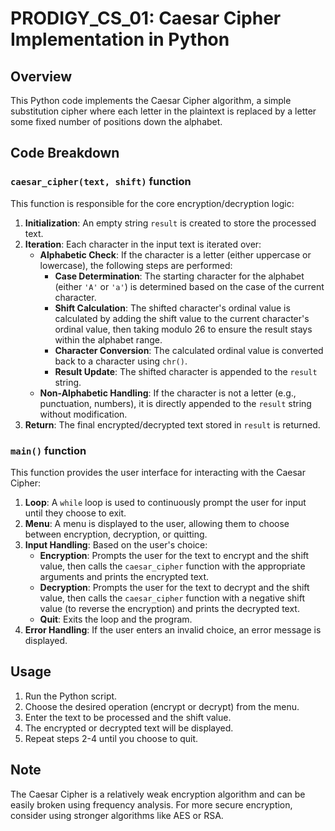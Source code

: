 # PRODIGY_CS_01: Caesar Cipher Implementation in Python

## Overview
This Python code implements the Caesar Cipher algorithm, a simple substitution cipher where each letter in the plaintext is replaced by a letter some fixed number of positions down the alphabet.

## Code Breakdown

### `caesar_cipher(text, shift)` function
This function is responsible for the core encryption/decryption logic:
1. **Initialization**: An empty string `result` is created to store the processed text.
2. **Iteration**: Each character in the input text is iterated over:
    - **Alphabetic Check**: If the character is a letter (either uppercase or lowercase), the following steps are performed:
        - **Case Determination**: The starting character for the alphabet (either `'A'` or `'a'`) is determined based on the case of the current character.
        - **Shift Calculation**: The shifted character's ordinal value is calculated by adding the shift value to the current character's ordinal value, then taking modulo 26 to ensure the result stays within the alphabet range.
        - **Character Conversion**: The calculated ordinal value is converted back to a character using `chr()`.
        - **Result Update**: The shifted character is appended to the `result` string.
    - **Non-Alphabetic Handling**: If the character is not a letter (e.g., punctuation, numbers), it is directly appended to the `result` string without modification.
3. **Return**: The final encrypted/decrypted text stored in `result` is returned.

### `main()` function
This function provides the user interface for interacting with the Caesar Cipher:
1. **Loop**: A `while` loop is used to continuously prompt the user for input until they choose to exit.
2. **Menu**: A menu is displayed to the user, allowing them to choose between encryption, decryption, or quitting.
3. **Input Handling**: Based on the user's choice:
    - **Encryption**: Prompts the user for the text to encrypt and the shift value, then calls the `caesar_cipher` function with the appropriate arguments and prints the encrypted text.
    - **Decryption**: Prompts the user for the text to decrypt and the shift value, then calls the `caesar_cipher` function with a negative shift value (to reverse the encryption) and prints the decrypted text.
    - **Quit**: Exits the loop and the program.
4. **Error Handling**: If the user enters an invalid choice, an error message is displayed.

## Usage
1. Run the Python script.
2. Choose the desired operation (encrypt or decrypt) from the menu.
3. Enter the text to be processed and the shift value.
4. The encrypted or decrypted text will be displayed.
5. Repeat steps 2-4 until you choose to quit.

## Note
The Caesar Cipher is a relatively weak encryption algorithm and can be easily broken using frequency analysis. For more secure encryption, consider using stronger algorithms like AES or RSA.
